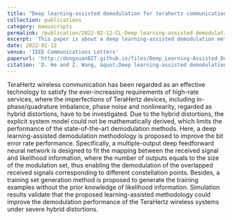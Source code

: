```yaml
---
title: "Deep learning-assisted demodulation for terahertz communications under hybrid distortions"
collection: publications
category: manuscripts
permalink: /publication/2022-02-12-CL-Deep learning-assisted demodulation for terahertz communications under hybrid distortions-number-6
excerpt: 'This paper is about a deep learning-assisted demodulation methodology to improve the bit error rate performance.'
date: 2022-02-12
venue: 'IEEE Communications Letters'
paperurl: 'http://dongxuanBIT.github.io/files/Deep_Learning-Assisted_Demodulation_for_TeraHertz_Communications_Under_Hybrid_Distortions.pdf'
citation: 'D. He and Z. Wang, &quot;Deep learning-assisted demodulation for terahertz communications under hybrid distortions,&quot; <i>IEEE Commun. Lett.</i>, vol. 26, no. 2, pp. 325–329, Feb. 2022.'
---
```


TeraHertz wireless communication has been regarded as an effective technology to satisfy the ever-increasing requirements of high-rate services, where the imperfections of TeraHertz devices, including in-phase/quadrature imbalance, phase noise and nonlinearity, regarded as hybrid distortions, have to be investigated. Due to the hybrid distortions, the explicit system model could not be mathematically derived, which limits the performance of the state-of-the-art demodulation methods. Here, a deep learning-assisted demodulation methodology is proposed to improve the bit error rate performance. Specifically, a multiple-output deep feedforward neural network is designed to fit the mapping between the received signal and likelihood information, where the number of outputs equals to the size of the modulation set, thus enabling the demodulation of the overlapped received signals corresponding to different constellation points. Besides, a training set generation method is proposed to generate the training examples without the prior knowledge of likelihood information. Simulation results validate that the proposed learning-assisted methodology could improve the demodulation performance of the TeraHertz wireless systems under severe hybrid distortions.
